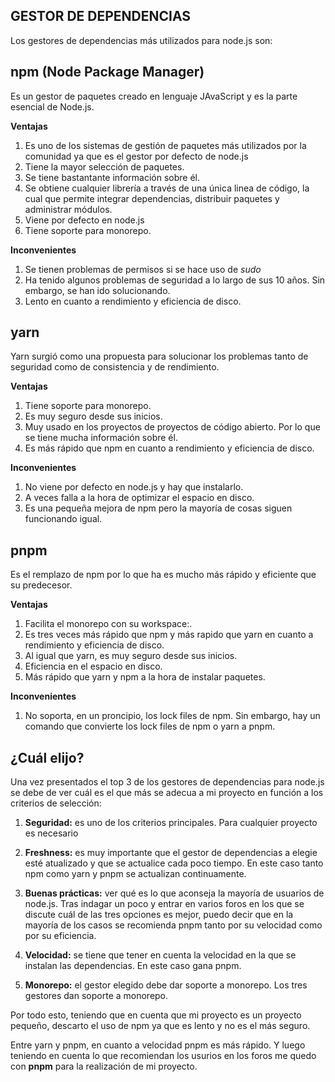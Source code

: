 ## **GESTOR DE DEPENDENCIAS**

Los gestores de dependencias más utilizados para node.js son:

## npm (Node Package Manager)
Es un gestor de paquetes creado en lenguaje JAvaScript y es la parte esencial de Node.js.

**Ventajas**

1. Es uno de los sistemas de gestión de paquetes más utilizados por la comunidad ya que es el gestor por defecto de node.js
2. Tiene la mayor selección de paquetes.
3. Se tiene bastantante información sobre él.
4. Se obtiene cualquier librería a través de una única linea de código, la cual que permite integrar dependencias, distribuir paquetes y administrar módulos.
5. Viene por defecto en node.js
6. Tiene soporte para monorepo.

**Inconvenientes**


1. Se tienen problemas de permisos si se hace uso de *sudo*
2. Ha tenido algunos problemas de seguridad a lo largo de sus 10 años. Sin embargo, se han ido solucionando.
3. Lento en cuanto a rendimiento y eficiencia de disco.

## yarn

Yarn surgió como una propuesta para solucionar los problemas tanto de seguridad como de consistencia y de rendimiento.

**Ventajas**

1. Tiene soporte para monorepo.
2. Es muy seguro desde sus inicios.
3. Muy usado en los proyectos de proyectos de código abierto. Por lo que se tiene mucha información sobre él.
4. Es más rápido que npm en cuanto a rendimiento y eficiencia de disco.


**Inconvenientes**

1. No viene por defecto en node.js y hay que instalarlo.
2. A veces falla a la hora de optimizar el espacio en disco.
3. Es una pequeña mejora de npm pero la mayoría de cosas siguen funcionando igual.

## pnpm
Es el remplazo de npm por lo que ha es mucho más rápido y eficiente que su predecesor.

**Ventajas**

1. Facilita el monorepo con su workspace:.
2. Es tres veces más rápido que npm y más rapido que yarn en cuanto a rendimiento y eficiencia de disco.
3. Al igual que yarn, es muy seguro desde sus inicios.
4. Eficiencia en el espacio en disco.
5. Más rápido que yarn y npm a la hora de instalar paquetes.

**Inconvenientes**

1. No soporta, en un proncipio, los lock files de npm. Sin embargo, hay un comando que convierte los lock files de npm o yarn a pnpm.


## ¿Cuál elijo?

Una vez presentados el top 3 de los gestores de dependencias para node.js se debe de ver cuál es el que más se adecua a mi proyecto en función a los criterios de selección:

1. **Seguridad:** es uno de los criterios principales. Para cualquier proyecto es necesario 

2. **Freshness:** es muy importante que el gestor de dependencias a elegie esté atualizado y que se actualice cada poco tiempo. En este caso tanto npm como yarn y pnpm se actualizan continuamente.

3. **Buenas prácticas:** ver qué es lo que aconseja la mayoría de usuarios de node.js. Tras indagar un poco y entrar en varios foros en los que se discute cuál de las tres opciones es mejor, puedo decir que en la mayoría de los casos se recomienda pnpm tanto por su velocidad como por su eficiencia.

4. **Velocidad:** se tiene que tener en cuenta la velocidad en la que se instalan las dependencias. En este caso gana pnpm.

5. **Monorepo:** el gestor elegido debe dar soporte a monorepo. Los tres gestores dan soporte a monorepo.

Por todo esto, teniendo que en cuenta que mi proyecto es un proyecto pequeño, descarto el uso de npm ya que es lento y no es el más seguro.

Entre yarn y pnpm, en cuanto a velocidad pnpm es más rápido. Y luego teniendo en cuenta lo que recomiendan los usurios en los foros me quedo con **pnpm** para la realización de mi proyecto.

